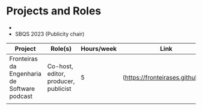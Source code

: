 # Projects and Roles

- 
- SBQS 2023 (Publicity chair) 

| Project | Role(s) | Hours/week | Link |
|---------|---------|------------|------|
| Fronteiras da Engenharia de Software podcast  | Co-host, editor, producer, publicist        |       5     | (https://fronteirases.github.io/)     |
|         |         |            |      |
